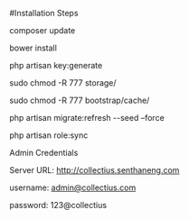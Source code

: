 

#Installation Steps

composer update

bower install

php artisan key:generate 

sudo chmod  -R 777  storage/

sudo chmod  -R 777  bootstrap/cache/

php artisan migrate:refresh --seed –force

php artisan role:sync


Admin Credentials


Server URL:  http://collectius.senthaneng.com

username:    admin@collectius.com

password:    123@collectius
